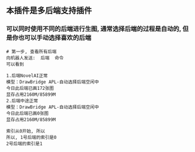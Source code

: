 ## 本插件是多后端支持插件
### 可以同时使用不同的后端进行生图, 通常选择后端的过程是自动的, 但是你也可以手动选择喜欢的后端
```
# 第一步, 查看所有后端
向机器人发送:  后端  命令
可以看到

1.后端NovelAI正常
模型：DrawBridge APL-自动选择后端空闲中
今日此后端已画172张图
显存占用2160M/85899M
2.后端中途正常
模型：DrawBridge APL-自动选择后端空闲中
今日此后端已画0张图
显存占用2160M/85899M

索引从0开始, 所以
所以, 1号后端的索引是0
2号后端的索引是1
```